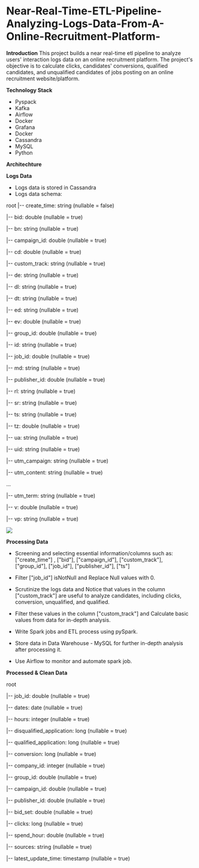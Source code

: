 # Near-Real-Time-ETL-Pipeline-Analyzing-Logs-Data-From-A-Online-Recruitment-Platform-

**Introduction**
This project builds a near real-time etl pipeline to analyze users' interaction logs data on an online recruitment platform. The project's objective is to calculate clicks, candidates' conversions, qualified candidates, and unqualified candidates of jobs posting on an online recruitment website/platform.

**Technology Stack**
- Pyspack
- Kafka
- Airflow
- Docker
- Grafana
- Docker
- Cassandra
- MySQL
- Python

**Architechture**

**Logs Data**
- Logs data is stored in Cassandra
- Logs data schema:

root
 |-- create_time: string (nullable = false)
 
 |-- bid: double (nullable = true)
 
 |-- bn: string (nullable = true)
 
 |-- campaign_id: double (nullable = true)
 
 |-- cd: double (nullable = true)
 
 |-- custom_track: string (nullable = true)
 
 |-- de: string (nullable = true)
 
 |-- dl: string (nullable = true)
 
 |-- dt: string (nullable = true)
 
 |-- ed: string (nullable = true)
 
 |-- ev: double (nullable = true)
 
 |-- group_id: double (nullable = true)
 
 |-- id: string (nullable = true)
 
 |-- job_id: double (nullable = true)
 
 |-- md: string (nullable = true)
 
 |-- publisher_id: double (nullable = true)
 
 |-- rl: string (nullable = true)
 
 |-- sr: string (nullable = true)
 
 |-- ts: string (nullable = true)
 
 |-- tz: double (nullable = true)
 
 |-- ua: string (nullable = true)
 
 |-- uid: string (nullable = true)
 
 |-- utm_campaign: string (nullable = true)
 
 |-- utm_content: string (nullable = true)
 
...

 |-- utm_term: string (nullable = true)
 
 |-- v: double (nullable = true)
 
 |-- vp: string (nullable = true)

 <img src="https://imgur.com/a/MeunFW0"> 

**Processing Data**

- Screening and selecting essential information/columns such as: ["create_time"] , ["bid"], ["campaign_id"], ["custom_track"], ["group_id"], ["job_id"], ["publisher_id"], ["ts"]

- Filter ["job_id"] isNotNull and Replace Null values with 0.

- Scrutinize the logs data and Notice that values in the column ["custom_track"] are useful to analyze candidates, including clicks, conversion, unqualified, and qualified. 

- Filter these values in the column ["custom_track"] and Calculate basic values from data for in-depth analysis.

- Write Spark jobs and ETL process using pySpark.

- Store data in Data Warehouse - MySQL for further in-depth analysis after processing it.

- Use Airflow to monitor and automate spark job.

**Processed & Clean Data**

root

 |-- job_id: double (nullable = true)
 
 |-- dates: date (nullable = true)
 
 |-- hours: integer (nullable = true)
 
 |-- disqualified_application: long (nullable = true)
 
 |-- qualified_application: long (nullable = true)
 
 |-- conversion: long (nullable = true)
 
 |-- company_id: integer (nullable = true)
 
 |-- group_id: double (nullable = true)
 
 |-- campaign_id: double (nullable = true)
 
 |-- publisher_id: double (nullable = true)
 
 |-- bid_set: double (nullable = true)
 
 |-- clicks: long (nullable = true)
 
 |-- spend_hour: double (nullable = true)
 
 |-- sources: string (nullable = true)
 
 |-- latest_update_time: timestamp (nullable = true)


